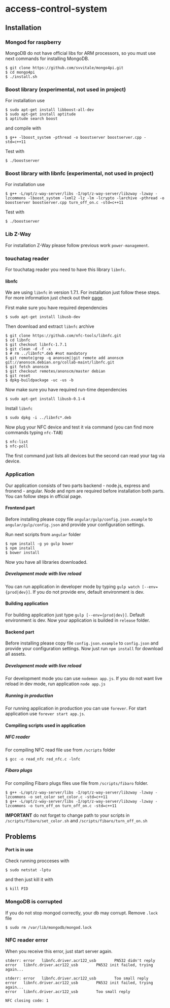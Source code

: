# access-control-system

## Installation
### Mongod for raspberry
MongoDB do not have official libs for ARM processors, so you must use next commands for installing MongoDB.
```{r, engine='bash', count_lines}
$ git clone https://github.com/svvitale/mongo4pi.git
$ cd mongo4pi
$ ./install.sh
```

### Boost library (experimental, not used in project)
For installation use
```{r, engine='bash', count_lines}
$ sudo apt-get install libboost-all-dev
$ sudo apt-get install aptitude
$ aptitude search boost
```
and compile with
```{r, engine='bash', count_lines}
$ g++ -lboost_system -pthread -o boostserver boostserver.cpp -std=c++11
```
Test with
```{r, engine='bash', count_lines}
$ ./boostserver
```

### Boost library with libnfc (experimental, not used in project)
For installation use
```{r, engine='bash', count_lines}
$ g++ -L/opt/z-way-server/libs -I/opt/z-way-server/libzway -lzway -lzcommons -lboost_system -lxml2 -lz -lm -lcrypto -larchive -pthread -o boostserver boostserver.cpp turn_off_on.c -std=c++11
```
Test with
```{r, engine='bash', count_lines}
$ ./boostserver
```


### Lib Z-Way
For installation Z-Way please follow previous work `power-management`.

### touchatag reader
For touchatag reader you need to have this library `libnfc`.
#### libnfc
We are using `libnfc` in version 1.7.1. For installation just follow these steps. For more information just check out their [page](http://nfc-tools.org/).

First make sure you have required dependencies
```{r, engine='bash', count_lines}
$ sudo apt-get install libusb-dev
```

Then download and extract `libnfc` archive
```{r, engine='bash', count_lines}
$ git clone https://github.com/nfc-tools/libnfc.git
$ cd libnfc
$ git checkout libnfc-1.7.1
$ git clean -d -f -x
$ # rm ../libnfc*.deb #not mandatory
$ git remote|grep -q anonscm||git remote add anonscm git://anonscm.debian.org/collab-maint/libnfc.git
$ git fetch anonscm
$ git checkout remotes/anonscm/master debian
$ git reset
$ dpkg-buildpackage -uc -us -b
```

Now make sure you have required run-time dependencies
```{r, engine='bash', count_lines}
$ sudo apt-get install libusb-0.1-4
```

Install `libnfc`
```{r, engine='bash', count_lines}
$ sudo dpkg -i ../libnfc*.deb
```

Now plug your NFC device and test it via command (you can find more commands typing `nfc-`<kbd>TAB</kbd>)
```{r, engine='bash', count_lines}
$ nfc-list
$ nfc-poll
```
The first command just lists all devices but the second can read your tag via device.


### Application
Our application consists of two parts backend - node.js, express and fronend - angular. Node and npm are required before installation both parts. You can follow steps in official page.

#### Frontend part
Before installing please copy file `angular/gulp/config.json.example` to `angular/gulp/config.json` and provide your configuration settings.

Run next scripts from `angular` folder
```{r, engine='bash', count_lines}
$ npm install -g yo gulp bower
$ npm install
$ bower install
```
Now you have all libraries downloaded.

##### Development mode with live reload
You can run application in developer mode by typing `gulp watch [--env={prod|dev}]`. If you do not provide env, default environment is dev.

#### Building application
For building application just type `gulp [--env={prod|dev}]`. Default environment is dev. Now your application is builded in `release` folder.

#### Backend part
Before installing please copy file `config.json.example` to `config.json` and provide your configuration settings. Now just run `npm install` for download all assets.

##### Development mode with live reload
For development mode you can use `nodemon app.js`. If you do not want live reload in dev mode, run application `node app.js`

##### Running in production
For running application in production you can use `forever`. For start application use `forever start app.js`.

#### Compiling scripts used in application
##### NFC reader
For compiling NFC read file use from `/scripts` folder
```{r, engine='bash', count_lines}
$ gcc -o read_nfc red_nfc.c -lnfc
```

##### Fibaro plugs
For compiling Fibaro plugs files use file from `/scripts/fibaro` folder.
```{r, engine='bash', count_lines}
$ g++ -L/opt/z-way-server/libs -I/opt/z-way-server/libzway -lzway -lzcommons -o set_color set_color.c -std=c++11
$ g++ -L/opt/z-way-server/libs -I/opt/z-way-server/libzway -lzway -lzcommons -o turn_off_on turn_off_on.c -std=c++11
```
**IMPORTANT** do not forget to change path to your scripts in `/scripts/fibaro/set_color.sh` and `/scripts/fibaro/turn_off_on.sh`


## Problems
#### Port is in use
Check running procceses with
```{r, engine='bash', count_lines}
$ sudo netstat -lptu
```
and then just kill it with
```{r, engine='bash', count_lines}
$ kill PID
```

### MongoDB is corrupted
If you do not stop mongod correctly, your db may corrupt. Remove `.lock` file
```{r, engine='bash', count_lines}
$ sudo rm /var/lib/mongodb/mongod.lock
```

### NFC reader error
When you receive this error, just start server again.
```{r, engine='bash', count_lines}
stderr: error   libnfc.driver.acr122_usb        PN532 didn't reply
error   libnfc.driver.acr122_usb        PN532 init failed, trying again...

stderr: error   libnfc.driver.acr122_usb        Too small reply
error   libnfc.driver.acr122_usb        PN532 init failed, trying again...
error   libnfc.driver.acr122_usb        Too small reply

NFC closing code: 1
```
